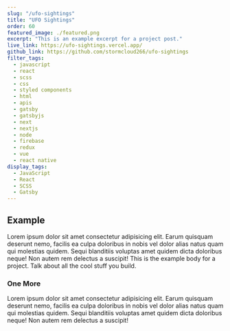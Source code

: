 ```yaml
---
slug: "/ufo-sightings"
title: "UFO Sightings"
order: 60
featured_image: ./featured.png
excerpt: "This is an example excerpt for a project post."
live_link: https://ufo-sightings.vercel.app/
github_link: https://github.com/stormcloud266/ufo-sightings
filter_tags:
  - javascript
  - react
  - scss
  - css
  - styled components
  - html
  - apis
  - gatsby
  - gatsbyjs
  - next
  - nextjs
  - node
  - firebase
  - redux
  - vue
  - react native
display_tags:
  - JavaScript
  - React
  - SCSS
  - Gatsby
---
```


## Example

Lorem ipsum dolor sit amet consectetur adipisicing elit. Earum quisquam deserunt nemo, facilis ea culpa doloribus in nobis vel dolor alias natus quam qui molestias quidem. Sequi blanditiis voluptas amet quidem dicta doloribus neque! Non autem rem delectus a suscipit!
This is the example body for a project. Talk about all the cool stuff you build.

### One More

Lorem ipsum dolor sit amet consectetur adipisicing elit. Earum quisquam deserunt nemo, facilis ea culpa doloribus in nobis vel dolor alias natus quam qui molestias quidem. Sequi blanditiis voluptas amet quidem dicta doloribus neque! Non autem rem delectus a suscipit!
